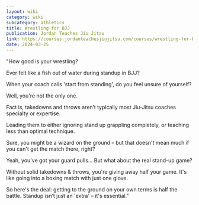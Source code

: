 ```yaml
---
layout: wiki
category: wiki
subcategory: athletics
title: Wrestling for BJJ
publication: Jordan Teaches Jiu Jitsu
link: https://courses.jordanteachesjiujitsu.com/courses/wrestling-for-bjj
date: 2024-03-25
---
```


"How good is your wrestling?

Ever felt like a fish out of water during standup in BJJ?

When your coach calls 'start from standing', do you feel unsure of yourself?

Well, you're not the only one.

Fact is, takedowns and throws aren’t typically most Jiu-Jitsu coaches specialty or expertise.

Leading them to either ignoring stand up grappling completely, or teaching less than optimal technique.

Sure, you might be a wizard on the ground – but that doesn't mean much if you can't get the match there, right?

Yeah, you've got your guard pulls... But what about the real stand-up game?

Without solid takedowns & throws, you're giving away half your game. It's like going into a boxing match with just one glove.

So here's the deal: getting to the ground on your own terms is half the battle. Standup isn’t just an 'extra' – it's essential."
